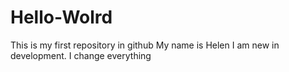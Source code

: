 # Hello-Wolrd
This is my first repository in github
My name is Helen 
I am new in development.
I change everything
